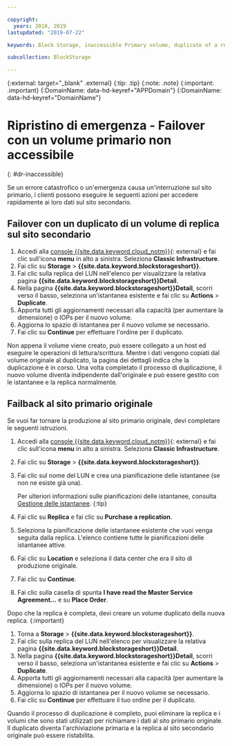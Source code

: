 ```yaml
---

copyright:
  years: 2018, 2019
lastupdated: "2019-07-22"

keywords: Block Storage, inaccessible Primary volume, duplicate of a replica volume, Disaster Recovery, volume duplication, replication, failover, failback

subcollection: BlockStorage

---
```

{:external: target="_blank" .external}
{:tip: .tip}
{:note: .note}
{:important: .important}
{:DomainName: data-hd-keyref="APPDomain"}
{:DomainName: data-hd-keyref="DomainName"}

# Ripristino di emergenza - Failover con un volume primario non accessibile
{: #dr-inaccessible}

Se un errore catastrofico o un'emergenza causa un'interruzione sul sito primario, i clienti possono eseguire le seguenti azioni per accedere rapidamente ai loro dati sul sito secondario.

## Failover con un duplicato di un volume di replica sul sito secondario

1. Accedi alla [console {{site.data.keyword.cloud_notm}}](https://{DomainName}/){: external} e fai clic sull'icona **menu** in alto a sinistra. Seleziona **Classic Infrastructure**.
2. Fai clic su **Storage** > **{{site.data.keyword.blockstorageshort}}**.
3. Fai clic sulla replica del LUN nell'elenco per visualizzare la relativa pagina **{{site.data.keyword.blockstorageshort}}Detail**.
4. Nella pagina **{{site.data.keyword.blockstorageshort}}Detail**, scorri verso il basso, seleziona un'istantanea esistente e fai clic su **Actions** > **Duplicate**.
5. Apporta tutti gli aggiornamenti necessari alla capacità (per aumentare la dimensione) o IOPs per il nuovo volume.
6. Aggiorna lo spazio di istantanea per il nuovo volume se necessario.
7. Fai clic su **Continue** per effettuare l'ordine per il duplicato.

Non appena il volume viene creato, può essere collegato a un host ed eseguire le operazioni di lettura/scrittura. Mentre i dati vengono copiati dal volume originale al duplicato, la pagina dei dettagli indica che la duplicazione è in corso. Una volta completato il processo di duplicazione, il nuovo volume diventa indipendente dall'originale e può essere gestito con le istantanee e la replica normalmente.

## Failback al sito primario originale

Se vuoi far tornare la produzione al sito primario originale, devi completare le seguenti istruzioni.

1. Accedi alla [console {{site.data.keyword.cloud_notm}}](https://{DomainName}/){: external} e fai clic sull'icona **menu** in alto a sinistra. Seleziona **Classic Infrastructure**.
2. Fai clic su **Storage** > **{{site.data.keyword.blockstorageshort}}**.
3. Fai clic sul nome del LUN e crea una pianificazione delle istantanee (se non ne esiste già una).

   Per ulteriori informazioni sulle pianificazioni delle istantanee, consulta [Gestione delle istantanee](/docs/infrastructure/BlockStorage?topic=BlockStorage-managingSnapshots#addingschedule).
   {:tip}
4. Fai clic su **Replica** e fai clic su **Purchase a replication**.
5. Seleziona la pianificazione delle istantanee esistente che vuoi venga seguita dalla replica. L'elenco contiene tutte le pianificazioni delle istantanee attive.
6. Fai clic su **Location** e seleziona il data center che era il sito di produzione originale.
7. Fai clic su **Continue**.
8. Fai clic sulla casella di spunta **I have read the Master Service Agreement…** e su **Place Order**.

Dopo che la replica è completa, devi creare un volume duplicato della nuova replica.
{:important}

1. Torna a **Storage** > **{{site.data.keyword.blockstorageshort}}**.
2. Fai clic sulla replica del LUN nell'elenco per visualizzare la relativa pagina **{{site.data.keyword.blockstorageshort}}Detail**.
3. Nella pagina **{{site.data.keyword.blockstorageshort}}Detail**, scorri verso il basso, seleziona un'istantanea esistente e fai clic su **Actions** > **Duplicate**.
4. Apporta tutti gli aggiornamenti necessari alla capacità (per aumentare la dimensione) o IOPs per il nuovo volume.
5. Aggiorna lo spazio di istantanea per il nuovo volume se necessario.
6. Fai clic su **Continue** per effettuare il tuo ordine per il duplicato.

Quando il processo di duplicazione è completo, puoi eliminare la replica e i volumi che sono stati utilizzati per richiamare i dati al sito primario originale. Il duplicato diventa l'archiviazione primaria e la replica al sito secondario originale può essere ristabilita.
